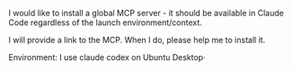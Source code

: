 I would like to install a global MCP server - it should be available in Claude Code regardless of the launch environment/context.

I will provide a link to the MCP. When I do, please help me to install it.

Environment: I use claude codex on Ubuntu Desktop·